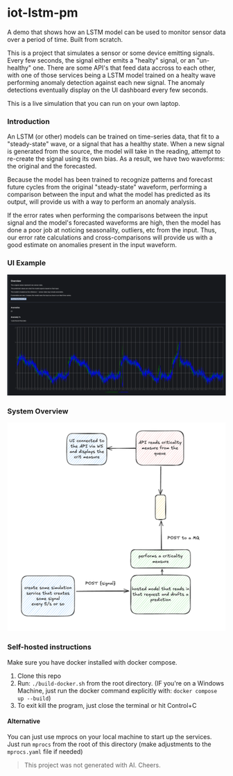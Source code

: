 # iot-lstm-pm

A demo that shows how an LSTM model can be used to monitor sensor data over a period of time. Built from scratch.

This is a project that simulates a sensor or some device emitting signals. Every few seconds, the signal either emits a "healty" signal, or an "un-healthy" one. There are some API's that feed data accross to each other, with one of those services being a LSTM model trained on a healty wave performing anomaly detection against each new signal. The anomaly detections eventually display on the UI dashboard every few seconds.

This is a live simulation that you can run on your own laptop. 

### Introduction

An LSTM (or other) models can be trained on time-series data, that fit to a "steady-state" wave, or a signal that has a healthy state.
When a new signal is generated from the source, the model will take in the reading, attempt to re-create the signal using its own bias.
As a result, we have two waveforms: the original and the forecasted. 

Because the model has been trained to recognize patterns and forecast future cycles from the original "steady-state" waveform,
performing a comparison between the input and what the model has predicted as its output, will provide us with a way to perform an anomaly analysis.

If the error rates when performing the comparisons between the input signal and the model's forecasted waveforms are high, then the model has done a poor job at noticing seasonality, outliers, etc from the input. Thus, our error rate calculations and cross-comparisons will provide us with a good estimate on anomalies present in the input waveform.


### UI Example

![display](./assets/example_1.png)

### System Overview

![system overview](./assets/image_1.png)

### Self-hosted instructions

Make sure you have docker installed with docker compose.

1. Clone this repo
2. Run: `./build-docker.sh` from the root directory. (IF you're on a Windows Machine, just run the docker command explicitly with: `docker compose up --build`)
3. To exit kill the program, just close the terminal or hit Control+C

#### Alternative

You can just use mprocs on your local machine to start up the services. Just run `mprocs` from the root of this directory (make adjustments to the `mprocs.yaml` file if needed)

> This project was not generated with AI. Cheers.
